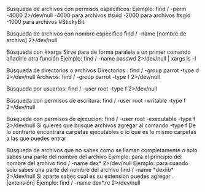 

Búsqueda de archivos con permisos específicos:
	Ejemplo: find / -perm -4000 2>/dev/null
	-4000 para archivos #suid
	-2000 para archivos #sgid
	-1000 para archivos #StickyBit 

Búsqueda de archivos con nombre especifico
	find / -name [nombre de archivo] 2>/dev/null

Búsqueda con #xargs 
	Sirve para de forma paralela a un primer comando añadirle otra función
	Ejemplo: find / -name passwd 2>/dev/null | xargs ls -l

Búsqueda de directorios o archivos
	Directorios : find / -group parrot -type d 2>/dev/null
	Archivos: find / -group parrot -type f 2>/dev/null

Búsqueda por usuarios:
	find / -user root -type f 2>/dev/null

Búsqueda con permisos de escritura:
	find / -user root -writable -type f 2>/dev/null

Búsqueda con permisos de ejecucion:
	find / -user root -executable -type f 2>/dev/null
	Si quieres que busque archivos agregar al comando -type f 
	De lo contrario encontrara carpetas ejecutables o lo que es lo mismo carpetas a las que puedes entrar 

Búsqueda de archivos que no sabes como se llaman completamente o solo sabes una parte del nombre del archivo
	Ejemplo: para el principio del nombre del archivo
			find / -name dex\*  2>/dev/null
	Ejemplo: para cuando solo sabes una parte del nombre del archivo
			find / -name \*dexlib\* 2>/dev/null
	Si aparte sabes cual es su extension puedes agregar .[extensión]
		Ejemplo:
			find / -name dex\*.rc 2>/dev/null



